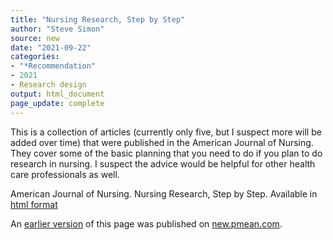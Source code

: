 ```yaml
---
title: "Nursing Research, Step by Step"
author: "Steve Simon"
source: new
date: "2021-09-22"
categories:
- "*Recommendation"
- 2021
- Research design
output: html_document
page_update: complete
---
```


This is a collection of articles (currently only five, but I suspect more will be added over time) that were published in the American Journal of Nursing. They cover some of the basic planning that you need to do if you plan to do research in nursing. I suspect the advice would be helpful for other health care professionals as well.

<!---More--->

American Journal of Nursing. Nursing Research, Step by Step. Available in [html format][ajn1]

[ajn1]: https://journals.lww.com/ajnonline/pages/collectiondetails.aspx?TopicalCollectionId=51

An [earlier version][sim2] of this page was published on [new.pmean.com][sim1].

[sim1]: http://new.pmean.com
[sim2]: http://new.pmean.com/nursing-research/
